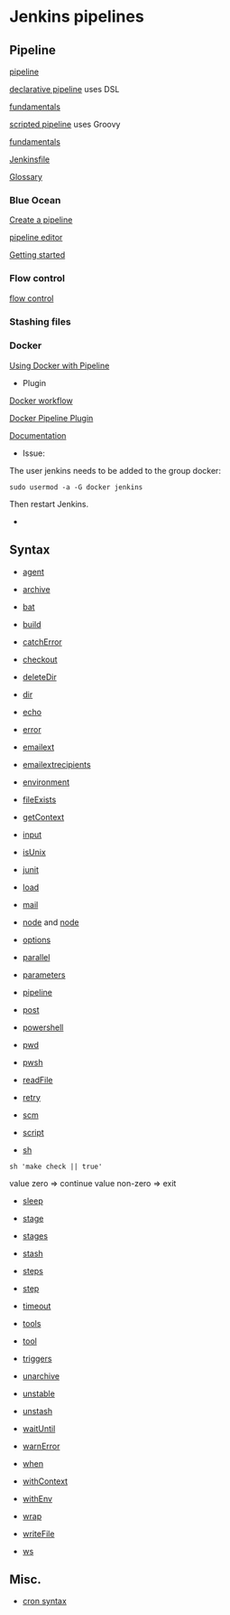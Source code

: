 # Jenkins pipelines

## Pipeline

[pipeline](https://www.jenkins.io/doc/book/pipeline)

[declarative pipeline](https://www.jenkins.io/doc/book/pipeline/syntax/#declarative-pipeline) uses DSL

[fundamentals](https://www.jenkins.io/doc/book/pipeline/#declarative-pipeline-fundamentals)

[scripted pipeline](https://www.jenkins.io/doc/book/pipeline/syntax/#scripted-pipeline) uses Groovy

[fundamentals](https://www.jenkins.io/doc/book/pipeline/#scripted-pipeline-fundamentals)


[Jenkinsfile](https://www.jenkins.io/doc/book/pipeline/jenkinsfile)



[Glossary](https://www.jenkins.io/doc/book/glossary)

### Blue Ocean

[Create a pipeline](https://jenkins.io/doc/tutorials/create-a-pipeline-in-blue-ocean/)

[pipeline editor](https://jenkins.io/doc/book/blueocean/pipeline-editor/)

[Getting started](https://jenkins.io/doc/book/blueocean/getting-started/)


### Flow control

[flow control](https://www.jenkins.io/doc/book/pipeline/syntax/#flow-control)


### Stashing files


### Docker

[Using Docker with Pipeline](https://www.jenkins.io/doc/book/pipeline/docker)



- Plugin

[Docker workflow](https://docs.cloudbees.com/docs/admin-resources/latest/plugins/docker-workflow)

[Docker Pipeline Plugin](https://github.com/jenkinsci/docker-workflow-plugin)

[Documentation](https://docs.cloudbees.com/docs/admin-resources/latest/plugins/docker-workflow)



- Issue:

The user jenkins needs to be added to the group docker:

```
sudo usermod -a -G docker jenkins
```

Then restart Jenkins.



- []()

## Syntax

- [agent](https://www.jenkins.io/doc/book/pipeline/syntax/#agent)

- [archive](https://www.jenkins.io/doc/pipeline/steps/workflow-basic-steps/#archive-archive-artifacts)

- [bat](https://www.jenkins.io/doc/pipeline/steps/workflow-durable-task-step/#bat-windows-batch-script)

- [build](https://www.jenkins.io/doc/pipeline/steps/pipeline-build-step/#build-build-a-job)

- [catchError](https://www.jenkins.io/doc/pipeline/steps/workflow-basic-steps/#dir-change-current-directory)

- [checkout](https://www.jenkins.io/doc/pipeline/steps/workflow-scm-step/#checkout-general-scm)

- [deleteDir](https://www.jenkins.io/doc/pipeline/steps/workflow-basic-steps/#deletedir-recursively-delete-the-current-directory-from-the-workspace)

- [dir](https://www.jenkins.io/doc/pipeline/steps/workflow-basic-steps/#dir-change-current-directory)

- [echo](https://www.jenkins.io/doc/pipeline/steps/workflow-basic-steps/#echo-print-message)

- [error](https://www.jenkins.io/doc/pipeline/steps/workflow-basic-steps/#error-error-signal)

- [emailext](https://www.jenkins.io/doc/pipeline/steps/email-ext/#emailext-extended-email)

- [emailextrecipients](https://www.jenkins.io/doc/pipeline/steps/email-ext/#emailextrecipients-extended-email-recipients)

- [environment](https://www.jenkins.io/doc/book/pipeline/syntax/#environment)

- [fileExists](https://www.jenkins.io/doc/pipeline/steps/workflow-basic-steps/#fileexists-verify-if-file-exists-in-workspace)

- [getContext](https://www.jenkins.io/doc/pipeline/steps/workflow-basic-steps/#archive-archive-artifacts)

- [input](https://www.jenkins.io/doc/book/pipeline/syntax/#input)

- [isUnix](https://www.jenkins.io/doc/pipeline/steps/workflow-basic-steps/#isunix-checks-if-running-on-a-unix-like-node)

- [junit]()

- [load](https://www.jenkins.io/doc/pipeline/steps/workflow-cps/#load-evaluate-a-groovy-source-file-into-the-pipeline-script)

- [mail](https://www.jenkins.io/doc/pipeline/steps/workflow-basic-steps/#mail-mail)

- [node](https://www.jenkins.io/doc/book/pipeline/#node) and [node](https://www.jenkins.io/doc/pipeline/steps/workflow-durable-task-step/#bat-windows-batch-script)

- [options](https://www.jenkins.io/doc/book/pipeline/syntax/#options)

- [parallel](https://www.jenkins.io/doc/pipeline/steps/workflow-cps/#parallel-execute-in-parallel)

- [parameters](https://www.jenkins.io/doc/book/pipeline/syntax/#parameters)

- [pipeline](https://www.jenkins.io/doc/book/pipeline/#pipeline)

- [post](https://www.jenkins.io/doc/book/pipeline/syntax/#post)

- [powershell](https://www.jenkins.io/doc/pipeline/steps/workflow-durable-task-step/#bat-windows-batch-script)

- [pwd](https://www.jenkins.io/doc/pipeline/steps/workflow-basic-steps/#fileexists-verify-if-file-exists-in-workspace)

- [pwsh](https://www.jenkins.io/doc/pipeline/steps/workflow-durable-task-step/#pwsh-powershell-core-script)

- [readFile](https://www.jenkins.io/doc/pipeline/steps/workflow-basic-steps/#fileexists-verify-if-file-exists-in-workspace)

- [retry](https://www.jenkins.io/doc/pipeline/steps/workflow-basic-steps/#retry-retry-the-body-up-to-n-times)

- [scm]()

- [script](https://www.jenkins.io/doc/book/pipeline/syntax/#script)

- [sh](https://www.jenkins.io/doc/pipeline/steps/workflow-durable-task-step/#sh-shell-script)

```
sh 'make check || true'
```

value zero => continue
value non-zero => exit


- [sleep](https://www.jenkins.io/doc/pipeline/steps/workflow-basic-steps/#fileexists-verify-if-file-exists-in-workspace)

- [stage](https://www.jenkins.io/doc/book/pipeline/syntax/#stage)

- [stages](https://www.jenkins.io/doc/book/pipeline/syntax/#stages)

- [stash](https://www.jenkins.io/doc/pipeline/steps/workflow-basic-steps/#fileexists-verify-if-file-exists-in-workspace)

- [steps](https://www.jenkins.io/doc/book/pipeline/syntax/#steps)

- [step](https://www.jenkins.io/doc/book/pipeline/#step)

- [timeout](https://www.jenkins.io/doc/pipeline/steps/workflow-basic-steps/#fileexists-verify-if-file-exists-in-workspace)

- [tools](https://www.jenkins.io/doc/book/pipeline/syntax/#tools)

- [tool](https://www.jenkins.io/doc/pipeline/steps/workflow-basic-steps/#tool-use-a-tool-from-a-predefined-tool-installation)

- [triggers](https://www.jenkins.io/doc/book/pipeline/syntax/#triggers)

- [unarchive](https://www.jenkins.io/doc/pipeline/steps/workflow-basic-steps/#unarchive-copy-archived-artifacts-into-the-workspace)

- [unstable](https://www.jenkins.io/doc/pipeline/steps/workflow-basic-steps/#tool-use-a-tool-from-a-predefined-tool-installation)

- [unstash](https://www.jenkins.io/doc/pipeline/steps/workflow-basic-steps/#tool-use-a-tool-from-a-predefined-tool-installation)

- [waitUntil](https://www.jenkins.io/doc/pipeline/steps/workflow-basic-steps/#waituntil-wait-for-condition)

- [warnError](https://www.jenkins.io/doc/pipeline/steps/workflow-basic-steps/#warnerror-catch-error-and-set-build-and-stage-result-to-unstable)

- [when](https://www.jenkins.io/doc/book/pipeline/syntax/#when)

- [withContext](https://www.jenkins.io/doc/pipeline/steps/workflow-basic-steps/#withcontext-use-contextual-object-from-internal-apis-within-a-block)

- [withEnv](https://www.jenkins.io/doc/pipeline/steps/workflow-basic-steps/#withenv-set-environment-variables)

- [wrap](https://www.jenkins.io/doc/pipeline/steps/workflow-basic-steps/#warnerror-catch-error-and-set-build-and-stage-result-to-unstable)

- [writeFile](https://www.jenkins.io/doc/pipeline/steps/workflow-basic-steps/#writefile-write-file-to-workspace)

- [ws](https://www.jenkins.io/doc/pipeline/steps/workflow-durable-task-step/#ws-allocate-workspace)


## Misc.

- [cron syntax](https://www.jenkins.io/doc/book/pipeline/syntax/#cron-syntax)

